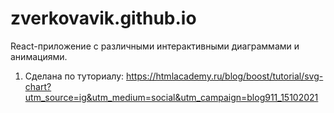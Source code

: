 # zverkovavik.github.io

React-приложение с различными интерактивными диаграммами и анимациями.

1. Сделана по туториалу: https://htmlacademy.ru/blog/boost/tutorial/svg-chart?utm_source=ig&utm_medium=social&utm_campaign=blog911_15102021